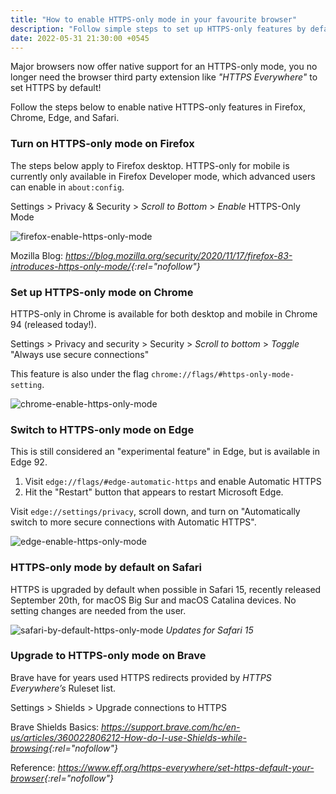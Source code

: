 ```yaml
---
title: "How to enable HTTPS-only mode in your favourite browser"
description: "Follow simple steps to set up HTTPS-only features by default in your browser."
date: 2022-05-31 21:30:00 +0545
---
```


Major browsers now offer native support for an HTTPS-only mode, you no longer need the browser third party extension like _"HTTPS Everywhere"_ to set HTTPS by default!

Follow the steps below to enable native HTTPS-only features in Firefox, Chrome, Edge, and Safari.

### Turn on HTTPS-only mode on Firefox

The steps below apply to Firefox desktop. HTTPS-only for mobile is currently only available in Firefox Developer mode, which advanced users can enable in `about:config`.

Settings > Privacy & Security > _Scroll to Bottom_ > _Enable_ HTTPS-Only Mode

![firefox-enable-https-only-mode](/uploads/20220531-firefox-enable-https-only-mode.gif)

Mozilla Blog: _<https://blog.mozilla.org/security/2020/11/17/firefox-83-introduces-https-only-mode/>{:rel="nofollow"}_

### Set up HTTPS-only mode on Chrome

HTTPS-only in Chrome is available for both desktop and mobile in Chrome 94 (released today!).

Settings > Privacy and security > Security > _Scroll to bottom_ > _Toggle_ "Always use secure connections"

This feature is also under the flag `chrome://flags/#https-only-mode-setting`.

![chrome-enable-https-only-mode](/uploads/20220531-chrome-enable-https-only-mode.gif)

### Switch to HTTPS-only mode on Edge

This is still considered an "experimental feature" in Edge, but is available in Edge 92.

1. Visit `edge://flags/#edge-automatic-https` and enable Automatic HTTPS
2. Hit the "Restart" button that appears to restart Microsoft Edge.

Visit `edge://settings/privacy`, scroll down, and turn on "Automatically switch to more secure connections with Automatic HTTPS".

![edge-enable-https-only-mode](/uploads/20220531-edge-enable-https-only-mode.gif)

### HTTPS-only mode by default on Safari

HTTPS is upgraded by default when possible in Safari 15, recently released September 20th, for macOS Big Sur and macOS Catalina devices. No setting changes are needed from the user.

![safari-by-default-https-only-mode](/uploads/20220531-safari-by-default-https-only-mode.png)
_Updates for Safari 15_

### Upgrade to HTTPS-only mode on Brave

Brave have for years used HTTPS redirects provided by _HTTPS Everywhere’s_ Ruleset list.

Settings > Shields > Upgrade connections to HTTPS

Brave Shields Basics: _<https://support.brave.com/hc/en-us/articles/360022806212-How-do-I-use-Shields-while-browsing>{:rel="nofollow"}_

Reference: _<https://www.eff.org/https-everywhere/set-https-default-your-browser>{:rel="nofollow"}_
